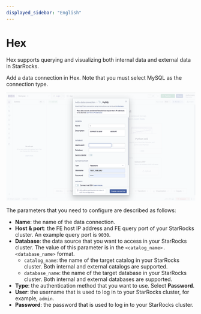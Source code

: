 ```yaml
---
displayed_sidebar: "English"
---
```


# Hex

Hex supports querying and visualizing both internal data and external data in StarRocks.

Add a data connection in Hex. Note that you must select MySQL as the connection type.

![Hex](../../_assets/BI_hex_1.png)

The parameters that you need to configure are described as follows:

- **Name**: the name of the data connection.
- **Host & port**: the FE host IP address and FE query port of your StarRocks cluster. An example query port is `9030`.
- **Database**: the data source that you want to access in your StarRocks cluster. The value of this parameter is in the `<catalog_name>.<database_name>` format.
  - `catalog_name`: the name of the target catalog in your StarRocks cluster. Both internal and external catalogs are supported.
  - `database_name`: the name of the target database in your StarRocks cluster. Both internal and external databases are supported.
- **Type**: the authentication method that you want to use. Select **Password**.
- **User**: the username that is used to log in to your StarRocks cluster, for example, `admin`.
- **Password**: the password that is used to log in to your StarRocks cluster.
